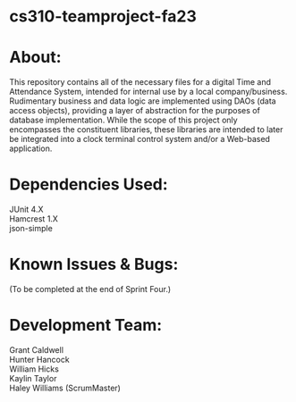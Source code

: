 # cs310-teamproject-fa23
# About:
This repository contains all of the necessary files for a digital Time and Attendance System, intended for internal use by a local company/business.
Rudimentary business and data logic are implemented using DAOs (data access objects), providing a layer of abstraction for the purposes of database implementation.
While the scope of this project only encompasses the constituent libraries, these libraries are intended to later be integrated into a clock terminal control system and/or a Web-based application.

# Dependencies Used:
JUnit 4.X <br />
Hamcrest 1.X <br />
json-simple <br />

# Known Issues & Bugs:
(To be completed at the end of Sprint Four.)

# Development Team:
Grant Caldwell <br />
Hunter Hancock <br />
William Hicks <br />
Kaylin Taylor <br />
Haley Williams (ScrumMaster) <br />
